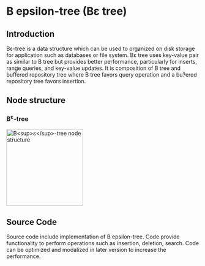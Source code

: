 # B epsilon-tree (Bε tree)

## Introduction
Bε-tree  is a data structure which  can be used to organized on disk storage for application such as databases or file system. Bε tree uses key-value pair as similar to B tree but provides better performance, particularly for inserts, range queries, and key-value updates. It is composition of  B tree and buffered repository tree where B tree favors query operation and a bu?ered repository tree favors insertion.  

## Node structure
### B<sup>ε</sup>-tree
<img alt="B<sup>ε</sup>-tree node structure" src="./diagrams/B_epsilon_tree_node_structure_1.PNG" height="200"/>

## Source Code
Source code include implementation of B epsilon-tree. Code provide functionality to perform operations such as insertion, deletion, search. 
Code can be optimized and modalized in later version to increase the performance.

